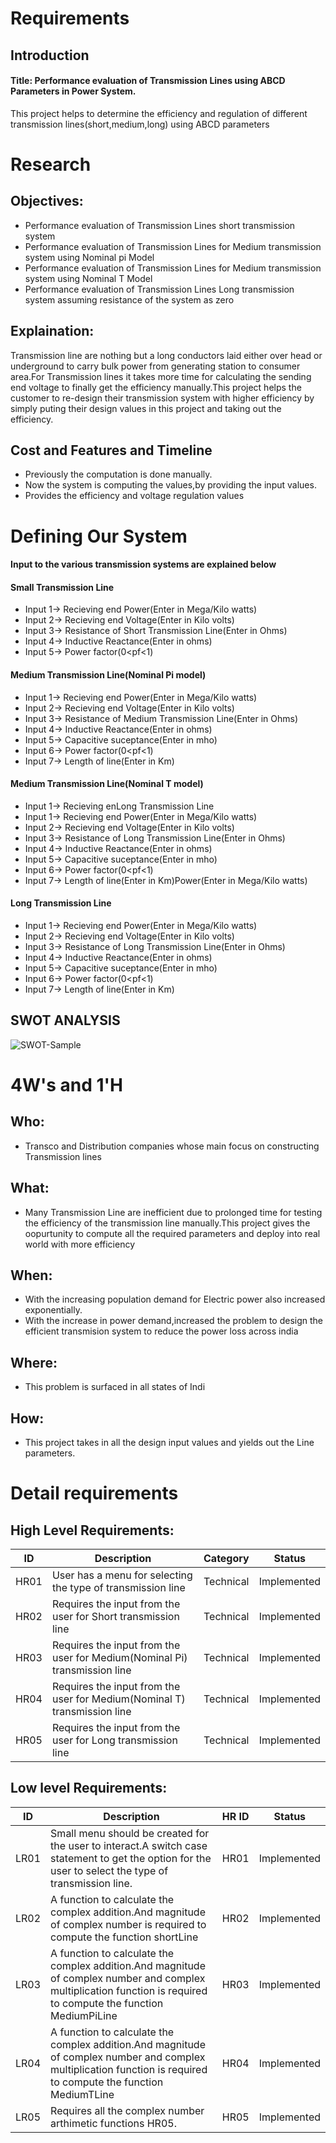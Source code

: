 # Requirements
## Introduction
#### Title: Performance evaluation of Transmission Lines using ABCD Parameters in Power System.
This project helps to determine the efficiency and regulation of different transmission lines(short,medium,long) using ABCD parameters
# Research
## Objectives:
- Performance evaluation of Transmission Lines short transmission system
- Performance evaluation of Transmission Lines for Medium transmission system using Nominal pi Model
- Performance evaluation of Transmission Lines for Medium transmission system using Nominal T Model
- Performance evaluation of Transmission Lines Long transmission system assuming resistance of the system as zero
## Explaination:
Transmission line are nothing but a long conductors laid either over head or underground to carry bulk power from generating station to consumer area.For Transmission lines it takes more time for calculating the sending end voltage to finally get the efficiency manually.This project helps the customer to re-design their transmission system with higher efficiency by simply puting their design values in this project and taking out the efficiency.
## Cost and Features and Timeline
- Previously the computation is done manually.
- Now the system is computing the values,by providing the input values.
- Provides the efficiency and voltage regulation values
# Defining Our System
#### Input to the various transmission systems are explained below
#### Small Transmission Line 
- Input 1-> Recieving end Power(Enter in Mega/Kilo watts)
- Input 2-> Recieving end Voltage(Enter in Kilo volts)
- Input 3-> Resistance of Short Transmission Line(Enter in Ohms)
- Input 4-> Inductive Reactance(Enter in ohms)
- Input 5-> Power factor(0<pf<1)
#### Medium Transmission Line(Nominal Pi model)
- Input 1-> Recieving end Power(Enter in Mega/Kilo watts)
- Input 2-> Recieving end Voltage(Enter in Kilo volts)
- Input 3-> Resistance of Medium Transmission Line(Enter in Ohms)
- Input 4-> Inductive Reactance(Enter in ohms)
- Input 5-> Capacitive suceptance(Enter in mho)
- Input 6-> Power factor(0<pf<1)
- Input 7-> Length of line(Enter in Km)
#### Medium Transmission Line(Nominal T model)
- Input 1-> Recieving enLong Transmission Line
- Input 1-> Recieving end Power(Enter in Mega/Kilo watts)
- Input 2-> Recieving end Voltage(Enter in Kilo volts)
- Input 3-> Resistance  of Long Transmission Line(Enter in Ohms)
- Input 4-> Inductive Reactance(Enter in ohms)
- Input 5-> Capacitive suceptance(Enter in mho)
- Input 6-> Power factor(0<pf<1)
- Input 7-> Length of line(Enter in Km)Power(Enter in Mega/Kilo watts)
#### Long Transmission Line
- Input 1-> Recieving end Power(Enter in Mega/Kilo watts)
- Input 2-> Recieving end Voltage(Enter in Kilo volts)
- Input 3-> Resistance  of Long Transmission Line(Enter in Ohms)
- Input 4-> Inductive Reactance(Enter in ohms)
- Input 5-> Capacitive suceptance(Enter in mho)
- Input 6-> Power factor(0<pf<1)
- Input 7-> Length of line(Enter in Km)
## SWOT ANALYSIS
![SWOT-Sample]()
# 4W's and 1'H
## Who:
- Transco and Distribution companies whose main focus on constructing Transmission lines
## What:
- Many Transmission Line are inefficient due to prolonged time for testing the efficiency of the transmission line manually.This project gives the oopurtunity to compute all the required parameters and deploy into real world with more efficiency
## When:
- With the increasing population demand for Electric power also increased exponentially.
- With the increase in power demand,increased the problem to design the efficient transmision system to reduce the power loss across india
## Where:
- This problem is surfaced in all states of Indi
## How:
- This project takes in all the design input values and yields out the Line parameters.
# Detail requirements
## High Level Requirements:
| ID | Description | Category | Status |
| -- | -- | -- | -- |
HR01|User has a menu for selecting the type of transmission line|Technical|Implemented
HR02|	Requires the input from the user for Short transmission line|Technical|Implemented
HR03|	Requires the input from the user for Medium(Nominal Pi) transmission line|Technical|Implemented
HR04|	Requires the input from the user for Medium(Nominal T) transmission line|Technical|Implemented
HR05|	Requires the input from the user for Long transmission line|Technical|Implemented
## Low level Requirements:
| ID | Description |  HR ID  | Status |
| -- | -- | -- | -- |
LR01|	Small menu should be created for the user to interact.A switch case statement to get the option for the user to select the type of transmission line.|HR01|Implemented
LR02|		A function to calculate the complex addition.And magnitude of complex number is required to compute the function shortLine|HR02|Implemented
LR03|		A function to calculate the complex addition.And magnitude of complex number and complex multiplication function is required to compute the function MediumPiLine|HR03|Implemented
LR04|		A function to calculate the complex addition.And magnitude of complex number and complex multiplication function is required to compute the function MediumTLine|HR04|Implemented
LR05|	Requires all the complex number arthimetic functions HR05.|HR05|Implemented

